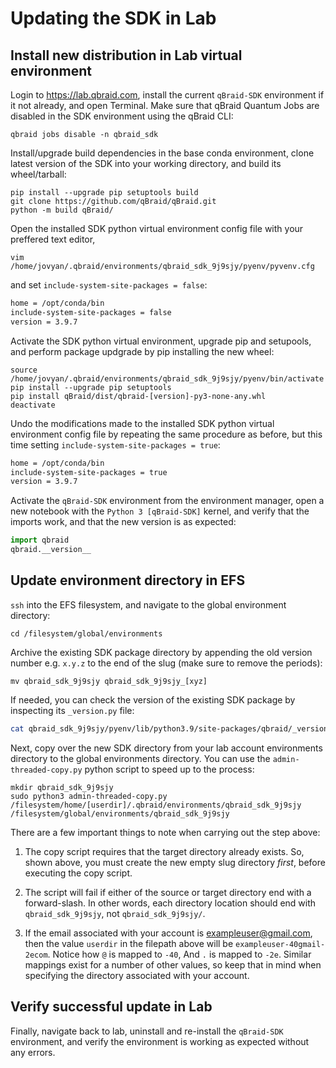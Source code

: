 # Updating the SDK in Lab

## Install new distribution in Lab virtual environment

Login to <https://lab.qbraid.com>, install the current `qBraid-SDK` environment if it not already, and open Terminal. Make sure that qBraid Quantum Jobs are disabled in the SDK environment using the qBraid CLI:

```shell
qbraid jobs disable -n qbraid_sdk
```

Install/upgrade build dependencies in the base conda environment, clone latest version of the SDK into your working directory, and build its wheel/tarball:

```shell
pip install --upgrade pip setuptools build
git clone https://github.com/qBraid/qBraid.git
python -m build qBraid/
```

Open the installed SDK python virtual environment config file with your preffered text editor,

```shell
vim /home/jovyan/.qbraid/environments/qbraid_sdk_9j9sjy/pyenv/pyvenv.cfg
```

and set `include-system-site-packages = false`:

```bash
home = /opt/conda/bin
include-system-site-packages = false 
version = 3.9.7
```

Activate the SDK python virtual environment, upgrade pip and setupools, and perform package updgrade by pip installing the new wheel:

```shell
source /home/jovyan/.qbraid/environments/qbraid_sdk_9j9sjy/pyenv/bin/activate
pip install --upgrade pip setuptools
pip install qBraid/dist/qbraid-[version]-py3-none-any.whl
deactivate
```

Undo the modifications made to the installed SDK python virtual environment config file by repeating the same procedure as before, but this time setting `include-system-site-packages = true`:

```bash
home = /opt/conda/bin
include-system-site-packages = true 
version = 3.9.7
```

Activate the `qBraid-SDK` environment from the environment manager, open a new notebook with the `Python 3 [qBraid-SDK]` kernel, and verify that the imports work, and that the new version is as expected:

```python
import qbraid
qbraid.__version__
```

## Update environment directory in EFS

`ssh` into the EFS filesystem, and navigate to the global environment directory:

```shell
cd /filesystem/global/environments
```

Archive the existing SDK package directory by appending the old version number e.g. `x.y.z` to the end of the slug (make sure to remove the periods):

```shell
mv qbraid_sdk_9j9sjy qbraid_sdk_9j9sjy_[xyz]
```

If needed, you can check the version of the existing SDK package by inspecting its `_version.py` file:

```bash
cat qbraid_sdk_9j9sjy/pyenv/lib/python3.9/site-packages/qbraid/_version.py
```

Next, copy over the new SDK directory from your lab account environments directory to the global environments directory. You can use the `admin-threaded-copy.py` python script to speed up to the process:

```shell
mkdir qbraid_sdk_9j9sjy
sudo python3 admin-threaded-copy.py /filesystem/home/[userdir]/.qbraid/environments/qbraid_sdk_9j9sjy /filesystem/global/environments/qbraid_sdk_9j9sjy
```

There are a few important things to note when carrying out the step above:

1. The copy script requires that the target directory already exists. So, shown above, you must create the new empty slug directory *first*, before executing the copy script.

2. The script will fail if either of the source or target directory end with a forward-slash. In other words, each directory location should end with `qbraid_sdk_9j9sjy`, not `qbraid_sdk_9j9sjy/`.

3. If the email associated with your account is exampleuser@gmail.com, then the value `userdir` in the filepath above will be `exampleuser-40gmail-2ecom`. Notice how `@` is mapped to `-40`, And `.` is mapped to `-2e`. Similar mappings exist for a number of other values, so keep that in mind when specifying the directory associated with your account.

## Verify successful update in Lab

Finally, navigate back to lab, uninstall and re-install the `qBraid-SDK` environment, and verify the environment is working as expected without any errors.
